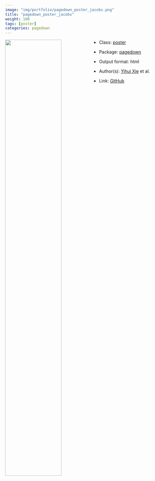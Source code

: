 ```yaml
---
image: "img/portfolio/pagedown_poster_jacobs.png"
title: "pagedown_poster_jacobs"
weight: 100
tags: [poster]
categories: pagedown
---
```




<!--more-->

<a href="../../img/portfolio/pagedown_poster_jacobs.png"><img class = "jf-image-shadow" src="../../img/portfolio/pagedown_poster_jacobs.png" style="display: block; margin: auto;" width="60%"  align="left"></a>

- Class: [poster](../../tags/poster)
- Package: [pagedown](pagedown)
- Output format: html

- Author(s): [Yihui Xie](https://yihui.org/) et al.
- Link: [GitHub](https://github.com/rstudio/pagedown)



